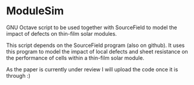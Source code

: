 ModuleSim
=========

GNU Octave script to be used together with SourceField to model the impact of defects on thin-film solar modules.

This script depends on the SourceField program (also on github). It uses this program to model the impact of 
local defects and sheet resistance on the performance of cells within a thin-film solar module.

As the paper is currently under review I will upload the code once it is through :)

